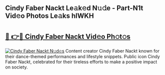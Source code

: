## Cindy Faber Nackt Le𝚊k𝚎d N𝚞𝚍e - Part-N1t Vid𝚎o Photos Le𝚊ks hlWKH

# <h2><a href="http://fb2cxq5.evod.top/?m=Cindy+Faber+Nackt">🔗 👉🔴 Cindy Faber Nackt Vid𝚎o Ph𝚘t𝚘s</a></h2>

[![Cindy Faber Nackt N𝚞d𝚎s](https://i.imgur.com/8V9OHl7.gif)](http://fb2cxq5.evod.top/?m=Cindy+Faber+Nackt)
Content creator Cindy Faber Nackt known for their dance-themed performances and lifestyle snippets. Public icon Cindy Faber Nackt, celebrated for their tireless efforts to make a positive impact on society. 
